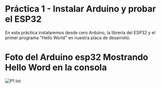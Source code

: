 # Práctica 1 - Instalar Arduino y probar el ESP32

En esta práctica instalaremos desde cero Arduino, la librería del ESP32 y el primer programa "Hello World" en nuestra placa de desarrollo.

# Foto del Arduino esp32 Mostrando Hello Word en la consola

![P1 Iot](https://github.com/Salas-03/Practicas-IoT-P2023/assets/143568206/82cba985-d92a-436f-a092-11d9dbc7eb78)


